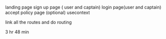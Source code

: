 landing page
sign up page ( user and captain)
login page(user and captain)
accept policy page (optional)
usecontext

link all the routes and do routing

3 hr 48 min

